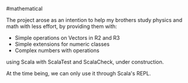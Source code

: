 #mathematical

The project arose as an intention to help my brothers study physics and math with less effort, by providing them with:

- Simple operations on Vectors in R2 and R3
- Simple extensions for numeric classes
- Complex numbers with operations

using Scala with ScalaTest and ScalaCheck, under construction.

At the time being, we can only use it through Scala's REPL.



